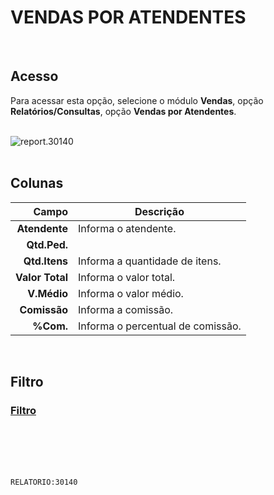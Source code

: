# VENDAS POR ATENDENTES
<br>

## Acesso
Para acessar esta opção, selecione o módulo **Vendas**, opção **Relatórios/Consultas**, opção **Vendas por Atendentes**.
<br>
<br>

![report.30140](https://raw.githubusercontent.com/netforcews/docs-siscom/master/relatorios/imagens/report.30140.png)
<br>
<br>

## Colunas
Campo | Descrição
--:|---
**Atendente** | Informa o atendente.
**Qtd.Ped.** | 
**Qtd.Itens** | Informa a quantidade de itens.
**Valor Total** | Informa o valor total.
**V.Médio** | Informa o valor médio.
**Comissão** | Informa a comissão.
**%Com.** | Informa o percentual de comissão.
<br>

## Filtro
### [Filtro](/geral/rep-filtro-vendas.md)
<br>
<br>
<br>
<br>

```RELATORIO:30140```
